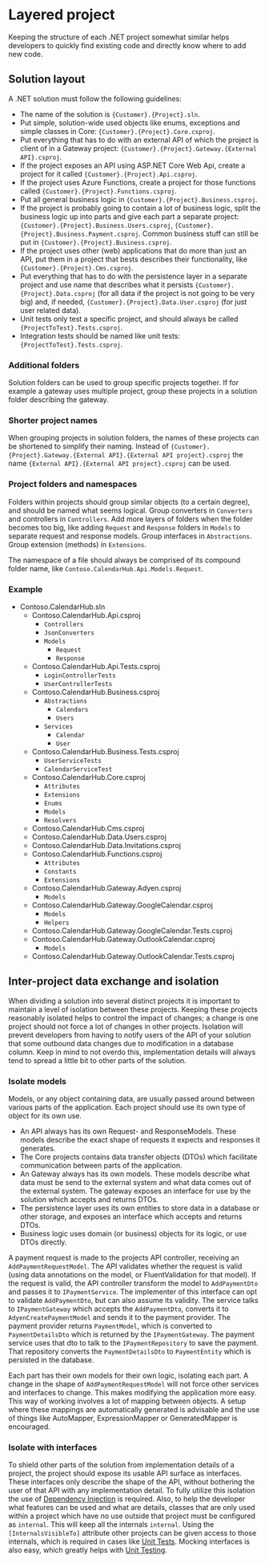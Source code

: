 # Layered project

Keeping the structure of each .NET project somewhat similar helps developers to quickly find existing code and directly know where to add new code.

## Solution layout

A .NET solution must follow the following guidelines:

- The name of the solution is `{Customer}.{Project}.sln`.
- Put simple, solution-wide used objects like enums, exceptions and simple classes in Core: `{Customer}.{Project}.Core.csproj`.
- Put everything that has to do with an external API of which the project is client of in a Gateway project: `{Customer}.{Project}.Gateway.{External API}.csproj`.
- If the project exposes an API using ASP.NET Core Web Api, create a project for it called `{Customer}.{Project}.Api.csproj`.
- If the project uses Azure Functions, create a project for those functions called `{Customer}.{Project}.Functions.csproj`.
- Put all general business logic in `{Customer}.{Project}.Business.csproj`.
- If the project is probably going to contain a lot of business logic, split the business logic up into parts and give each part a separate project: `{Customer}.{Project}.Business.Users.csproj`, `{Customer}.{Project}.Business.Payment.csproj`. Common business stuff can still be put in `{Customer}.{Project}.Business.csproj`.
- If the project uses other (web) applications that do more than just an API, put them in a project that bests describes their functionality, like `{Customer}.{Project}.Cms.csproj`.
- Put everything that has to do with the persistence layer in a separate project and use name that describes what it persists `{Customer}.{Project}.Data.csproj` (for all data if the project is not going to be very big) and, if needed, `{Customer}.{Project}.Data.User.csproj` (for just user related data).
- Unit tests only test a specific project, and should always be called `{ProjectToTest}.Tests.csproj`.
- Integration tests should be named like unit tests: `{ProjectToTest}.Tests.csproj`.

### Additional folders

Solution folders can be used to group specific projects together. If for example a gateway uses multiple project, group these projects in a solution folder describing the gateway. 

### Shorter project names

When grouping projects in solution folders, the names of these projects can be shortened to simplify their naming. Instead of `{Customer}.{Project}.Gateway.{External API}.{External API project}.csproj` the name `{External API}.{External API project}.csproj` can be used.

### Project folders and namespaces

Folders within projects should group similar objects (to a certain degree), and should be named what seems logical. Group converters in `Converters` and controllers in `Controllers`. Add more layers of folders when the folder becomes too big, like adding `Request` and `Response` folders in `Models` to separate request and response models. Group interfaces in `Abstractions`. Group extension (methods) in `Extensions`.

The namespace of a file should always be comprised of its compound folder name, like `Contoso.CalendarHub.Api.Models.Request`.

### Example

- Contoso.CalendarHub.sln
  - Contoso.CalendarHub.Api.csproj
    - `Controllers`
    - `JsonConverters`
    - `Models`
        - `Request`
        - `Response`
  - Contoso.CalendarHub.Api.Tests.csproj
    - `LoginControllerTests`
    - `UserControllerTests`
  - Contoso.CalendarHub.Business.csproj
    - `Abstractions`
        - `Calendars`
        - `Users`
    - `Services`
        - `Calendar`
        - `User`
  - Contoso.CalendarHub.Business.Tests.csproj
    - `UserServiceTests`
    - `CalendarServiceTest`
  - Contoso.CalendarHub.Core.csproj
    - `Attributes`
    - `Extensions`
    - `Enums`
    - `Models`
    - `Resolvers`
  - Contoso.CalendarHub.Cms.csproj
  - Contoso.CalendarHub.Data.Users.csproj
  - Contoso.CalendarHub.Data.Invitations.csproj
  - Contoso.CalendarHub.Functions.csproj
    - `Attributes`
    - `Constants`
    - `Extensions`
  - Contoso.CalendarHub.Gateway.Adyen.csproj
    - `Models`
  - Contoso.CalendarHub.Gateway.GoogleCalendar.csproj
    - `Models`
    - `Helpers`
  - Contoso.CalendarHub.Gateway.GoogleCalendar.Tests.csproj
  - Contoso.CalendarHub.Gateway.OutlookCalendar.csproj
    - `Models`
  - Contoso.CalendarHub.Gateway.OutlookCalendar.Tests.csproj

## Inter-project data exchange and isolation

When dividing a solution into several distinct projects it is important to maintain a level of isolation between these projects. Keeping these projects reasonably isolated helps to control the impact of changes; a change is one project should not force a lot of changes in other projects. Isolation will prevent developers from having to notify users of the API of your solution that some outbound data changes due to modification in a database column. Keep in mind to not overdo this, implementation details will always tend to spread a little bit to other parts of the solution.

### Isolate models

Models, or any object containing data, are usually passed around between various parts of the application. Each project should use its own type of object for its own use.

- An API always has its own Request- and ResponseModels. These models describe the exact shape of requests it expects and responses it generates.
- The Core projects contains data transfer objects (DTOs) which facilitate communication between parts of the application.
- An Gateway always has its own models. These models describe what data must be send to the external system and what data comes out of the external system. The gateway exposes an interface for use by the solution which accepts and returns DTOs.
- The persistence layer uses its own entities to store data in a database or other storage, and exposes an interface which accepts and returns DTOs.
- Business logic uses domain (or business) objects for its logic, or use DTOs directly.

A payment request is made to the projects API controller, receiving an `AddPaymentRequestModel`. The API validates whether the request is valid (using data annotations on the model, or FluentValidation for that model). If the request is valid, the API controller transform the model to `AddPaymentDto` and passes it to `IPaymentService`. The implementer of this interface can opt to validate `AddPaymentDto`, but can also assume its validity. The service talks to `IPaymentGateway` which accepts the `AddPaymentDto`, converts it to `AdyenCreatePaymentModel` and sends it to the payment provider. The payment provider returns `PaymentModel`, which is converted to `PaymentDetailsDto` which is returned by the `IPaymentGateway`. The payment service uses that dto to talk to the `IPaymentRepository` to save the payment. That repository converts the `PaymentDetailsDto` to `PaymentEntity` which is persisted in the database.

Each part has their own models for their own logic, isolating each part. A change in the shape of `AddPaymentRequestModel` will not force other services and interfaces to change. This makes modifying the application more easy. This way of working involves a lot of mapping between objects. A setup where these mappings are automatically generated is advisable and the use of things like AutoMapper, ExpressionMapper or GeneratedMapper is encouraged.

### Isolate with interfaces

To shield other parts of the solution from implementation details of a project, the project should expose its usable API surface as interfaces. These interfaces only describe the shape of the API, without bothering the user of that API with any implementation detail. To fully utilize this isolation the use of [Dependency Injection](DependencyInjection.md) is required. Also, to help the developer what features can be used and what are details, classes that are only used within a project which have no use outside that project must be configured as `internal`. This will keep all the internals `internal`. Using the `[InternalsVisibleTo]` attribute other projects can be given access to those internals, which is required in cases like [Unit Tests](UnitTests.md). Mocking interfaces is also easy, which greatly helps with [Unit Testing](UnitTests.md).
